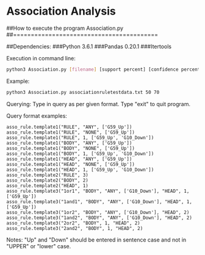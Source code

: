 # Association Analysis

##How to execute the program Association.py
##=========================================

##Dependencies:
###Python 3.6.1
###Pandas 0.20.1
###Itertools

Execution in command line: 

```bash
python3 Association.py [filename] [support percent] [confidence percent]
```

Example:

```bash
python3 Association.py associationruletestdata.txt 50 70
```

Querying:
Type in query as per given format. Type "exit" to quit program.

Query format examples:
```
asso_rule.template1("RULE", "ANY", ['G59_Up'])
asso_rule.template1("RULE", "NONE", ['G59_Up'])
asso_rule.template1("RULE", 1, ['G59_Up', 'G10_Down'])
asso_rule.template1("BODY", "ANY", ['G59_Up'])
asso_rule.template1("BODY", "NONE", ['G59_Up'])
asso_rule.template1("BODY", 1, ['G59_Up', 'G10_Down'])
asso_rule.template1("HEAD", "ANY", ['G59_Up'])
asso_rule.template1("HEAD", "NONE", ['G59_Up'])
asso_rule.template1("HEAD", 1, ['G59_Up', 'G10_Down'])
asso_rule.template2("RULE", 3)
asso_rule.template2("BODY", 2)
asso_rule.template2("HEAD", 1)
asso_rule.template3("1or1", "BODY", "ANY", ['G10_Down'], "HEAD", 1, ['G59_Up'])
asso_rule.template3("1and1", "BODY", "ANY", ['G10_Down'], "HEAD", 1, ['G59_Up'])
asso_rule.template3("1or2", "BODY", "ANY", ['G10_Down'], "HEAD", 2)
asso_rule.template3("1and2", "BODY", "ANY", ['G10_Down'], "HEAD", 2)
asso_rule.template3("2or2", "BODY", 1, "HEAD", 2)
asso_rule.template3("2and2", "BODY", 1, "HEAD", 2)
```


Notes:
"Up" and "Down" should be entered in sentence case and not in "UPPER" or "lower" case.
